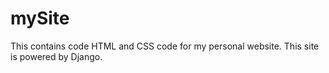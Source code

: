 # mySite
This contains code HTML and CSS code for my personal website. This site is powered by Django.
